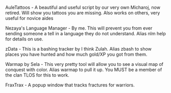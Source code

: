AuleTattoos - A beautiful and useful script by our very own Micharoj, now retired. Will show you tattoos you are missing. Also works on others, very useful for novice aides

Nezaya's Language Manager - By me. This will prevent you from ever sending someone a tell in a language they do not understand. Alias nlm help for details on use.

zData - This is a bashing tracker by I think Zulah. Alias zbash to show places you have hunted and how much gold/XP you got from them.

Warmap by Sela - This very pretty tool will allow you to see a visual map of conquest with color. Alias warmap to pull it up. You MUST be a member of the clan TLOS for this to work.

FraxTrax - A popup window that tracks fractures for warriors.
